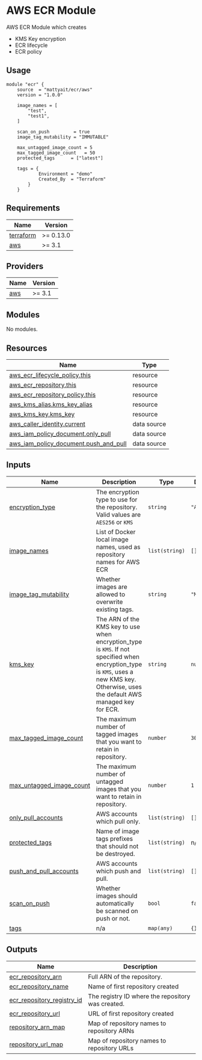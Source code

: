 #  AWS ECR Module

AWS ECR Module which creates

-  KMS Key encryption
-  ECR lifecycle
-  ECR policy

## Usage
```hcl
module "ecr" {
    source  = "mattyait/ecr/aws"
    version = "1.0.0"

    image_names = [
        "test",
        "test1",
    ]
    
    scan_on_push         = true
    image_tag_mutability = "IMMUTABLE"

    max_untagged_image_count = 5
    max_tagged_image_count   = 50
    protected_tags      = ["latest"]

    tags = {    
            Environment = "demo"
            Created_By  = "Terraform"
        }
    }
```

<!-- BEGIN_TF_DOCS -->
## Requirements

| Name | Version |
|------|---------|
| <a name="requirement_terraform"></a> [terraform](#requirement\_terraform) | >= 0.13.0 |
| <a name="requirement_aws"></a> [aws](#requirement\_aws) | >= 3.1 |

## Providers

| Name | Version |
|------|---------|
| <a name="provider_aws"></a> [aws](#provider\_aws) | >= 3.1 |

## Modules

No modules.

## Resources

| Name | Type |
|------|------|
| [aws_ecr_lifecycle_policy.this](https://registry.terraform.io/providers/hashicorp/aws/latest/docs/resources/ecr_lifecycle_policy) | resource |
| [aws_ecr_repository.this](https://registry.terraform.io/providers/hashicorp/aws/latest/docs/resources/ecr_repository) | resource |
| [aws_ecr_repository_policy.this](https://registry.terraform.io/providers/hashicorp/aws/latest/docs/resources/ecr_repository_policy) | resource |
| [aws_kms_alias.kms_key_alias](https://registry.terraform.io/providers/hashicorp/aws/latest/docs/resources/kms_alias) | resource |
| [aws_kms_key.kms_key](https://registry.terraform.io/providers/hashicorp/aws/latest/docs/resources/kms_key) | resource |
| [aws_caller_identity.current](https://registry.terraform.io/providers/hashicorp/aws/latest/docs/data-sources/caller_identity) | data source |
| [aws_iam_policy_document.only_pull](https://registry.terraform.io/providers/hashicorp/aws/latest/docs/data-sources/iam_policy_document) | data source |
| [aws_iam_policy_document.push_and_pull](https://registry.terraform.io/providers/hashicorp/aws/latest/docs/data-sources/iam_policy_document) | data source |

## Inputs

| Name | Description | Type | Default | Required |
|------|-------------|------|---------|:--------:|
| <a name="input_encryption_type"></a> [encryption\_type](#input\_encryption\_type) | The encryption type to use for the repository. Valid values are `AES256` or `KMS` | `string` | `"AES256"` | no |
| <a name="input_image_names"></a> [image\_names](#input\_image\_names) | List of Docker local image names, used as repository names for AWS ECR | `list(string)` | `[]` | no |
| <a name="input_image_tag_mutability"></a> [image\_tag\_mutability](#input\_image\_tag\_mutability) | Whether images are allowed to overwrite existing tags. | `string` | `"MUTABLE"` | no |
| <a name="input_kms_key"></a> [kms\_key](#input\_kms\_key) | The ARN of the KMS key to use when encryption\_type is `KMS`. If not specified when encryption\_type is `KMS`, uses a new KMS key. Otherwise, uses the default AWS managed key for ECR. | `string` | `null` | no |
| <a name="input_max_tagged_image_count"></a> [max\_tagged\_image\_count](#input\_max\_tagged\_image\_count) | The maximum number of tagged images that you want to retain in repository. | `number` | `30` | no |
| <a name="input_max_untagged_image_count"></a> [max\_untagged\_image\_count](#input\_max\_untagged\_image\_count) | The maximum number of untagged images that you want to retain in repository. | `number` | `1` | no |
| <a name="input_only_pull_accounts"></a> [only\_pull\_accounts](#input\_only\_pull\_accounts) | AWS accounts which pull only. | `list(string)` | `[]` | no |
| <a name="input_protected_tags"></a> [protected\_tags](#input\_protected\_tags) | Name of image tags prefixes that should not be destroyed. | `list(string)` | n/a | yes |
| <a name="input_push_and_pull_accounts"></a> [push\_and\_pull\_accounts](#input\_push\_and\_pull\_accounts) | AWS accounts which push and pull. | `list(string)` | `[]` | no |
| <a name="input_scan_on_push"></a> [scan\_on\_push](#input\_scan\_on\_push) | Whether images should automatically be scanned on push or not. | `bool` | `false` | no |
| <a name="input_tags"></a> [tags](#input\_tags) | n/a | `map(any)` | `{}` | no |

## Outputs

| Name | Description |
|------|-------------|
| <a name="output_ecr_repository_arn"></a> [ecr\_repository\_arn](#output\_ecr\_repository\_arn) | Full ARN of the repository. |
| <a name="output_ecr_repository_name"></a> [ecr\_repository\_name](#output\_ecr\_repository\_name) | Name of first repository created |
| <a name="output_ecr_repository_registry_id"></a> [ecr\_repository\_registry\_id](#output\_ecr\_repository\_registry\_id) | The registry ID where the repository was created. |
| <a name="output_ecr_repository_url"></a> [ecr\_repository\_url](#output\_ecr\_repository\_url) | URL of first repository created |
| <a name="output_repository_arn_map"></a> [repository\_arn\_map](#output\_repository\_arn\_map) | Map of repository names to repository ARNs |
| <a name="output_repository_url_map"></a> [repository\_url\_map](#output\_repository\_url\_map) | Map of repository names to repository URLs |
<!-- END_TF_DOCS -->
